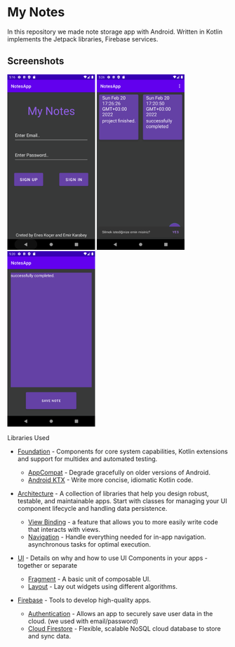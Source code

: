 My Notes
=========
In this repository we made note storage app with Android. Written in Kotlin implements the Jetpack libraries, Firebase services.

Screenshots
-----------
<img src="screenshots/login.png" alt="signinAndSignup" width="200"/>
<img src="screenshots/homepage.png" alt="homepage" width="200"/>
<img src="screenshots/savenote.png" alt="addnote" width="200"/>

Libraries Used
* [Foundation][0] - Components for core system capabilities, Kotlin extensions and support for
  multidex and automated testing.
  * [AppCompat][1] - Degrade gracefully on older versions of Android.
  * [Android KTX][2] - Write more concise, idiomatic Kotlin code.
* [Architecture][10] - A collection of libraries that help you design robust, testable, and
  maintainable apps. Start with classes for managing your UI component lifecycle and handling data
  persistence.
  * [View Binding][11] - a feature that allows you to more easily write code that interacts with views.
  * [Navigation][14] - Handle everything needed for in-app navigation.
     asynchronous tasks for optimal execution.
* [UI][30] - Details on why and how to use UI Components in your apps - together or separate
  * [Fragment][34] - A basic unit of composable UI.
  * [Layout][35] - Lay out widgets using different algorithms.

* [Firebase](https://firebase.google.com/docs) - Tools to develop high-quality apps.
  * [Authentication](https://firebase.google.com/docs) - Allows an app to securely save user data in the cloud. (we used with email/password)
  * [Cloud Firestore](https://firebase.google.com/docs/firestore) - Flexible, scalable NoSQL cloud database to store and sync data.

[0]: https://developer.android.com/jetpack/components
[1]: https://developer.android.com/topic/libraries/support-library/packages#v7-appcompat
[2]: https://developer.android.com/kotlin/ktx
[10]: https://developer.android.com/jetpack/arch/
[11]: https://developer.android.com/topic/libraries/view-binding
[14]: https://developer.android.com/topic/libraries/architecture/navigation/
[30]: https://developer.android.com/guide/topics/ui
[34]: https://developer.android.com/guide/components/fragments
[35]: https://developer.android.com/guide/topics/ui/declaring-layout

